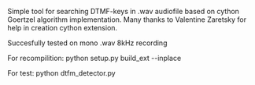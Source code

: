 Simple tool for searching DTMF-keys in .wav audiofile based on cython Goertzel algorithm implementation.
Many thanks to Valentine Zaretsky for help in creation cython extension.

Succesfully tested on mono .wav 8kHz recording 

For recompilition: 
python setup.py build_ext --inplace

For test:
python dtfm_detector.py
